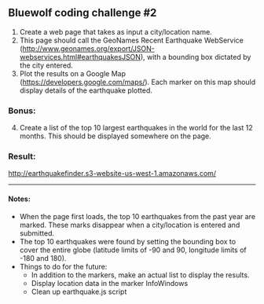 ## Bluewolf coding challenge #2
1. Create a web page that takes as input a city/location name.
2. This page should call the GeoNames Recent Earthquake WebService (http://www.geonames.org/export/JSON-webservices.html#earthquakesJSON), with a bounding box dictated by the city entered.
3. Plot the results on a Google Map (https://developers.google.com/maps/). Each marker on this map should display details of the earthquake plotted.

### Bonus:
4. Create a list of the top 10 largest earthquakes in the world for the last 12 months.  This should be displayed somewhere on the page.

### Result:
http://earthquakefinder.s3-website-us-west-1.amazonaws.com/

---
#### Notes:
* When the page first loads, the top 10 earthquakes from the past year are marked.  These marks disappear when a city/location is entered and submitted.
* The top 10 earthquakes were found by setting the bounding box to cover the entire globe (latitude limits of -90 and 90, longitude limits of -180 and 180).
* Things to do for the future:
  * In addition to the markers, make an actual list to display the results.
  * Display location data in the marker InfoWindows
  * Clean up earthquake.js script